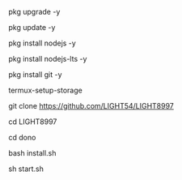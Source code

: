 pkg upgrade -y

pkg update -y

pkg install nodejs -y

pkg install nodejs-lts -y

pkg install git -y

termux-setup-storage

git clone https://github.com/LIGHT54/LIGHT8997

cd LIGHT8997

cd dono

bash install.sh

sh start.sh

